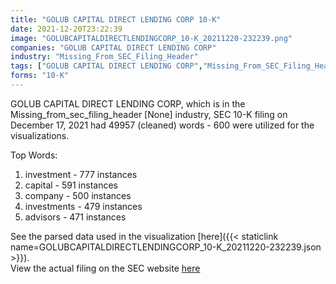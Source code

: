 ```yaml
---
title: "GOLUB CAPITAL DIRECT LENDING CORP 10-K"
date: 2021-12-20T23:22:39
image: "GOLUBCAPITALDIRECTLENDINGCORP_10-K_20211220-232239.png"
companies: "GOLUB CAPITAL DIRECT LENDING CORP"
industry: "Missing_From_SEC_Filing_Header"
tags: ["GOLUB CAPITAL DIRECT LENDING CORP","Missing_From_SEC_Filing_Header","12-17-2021","10-K"]
forms: "10-K"
---
```

GOLUB CAPITAL DIRECT LENDING CORP, which is in the Missing_from_sec_filing_header [None] industry, SEC 10-K filing on December 17, 2021 had 49957 (cleaned) words - 600 were utilized for the visualizations.

Top Words:
1. investment - 777 instances
2. capital - 591 instances
3. company - 500 instances
4. investments - 479 instances
5. advisors - 471 instances


See the parsed data used in the visualization [here]({{< staticlink name=GOLUBCAPITALDIRECTLENDINGCORP_10-K_20211220-232239.json >}}).  
View the actual filing on the SEC website [here](https://www.sec.gov/Archives/edgar/data/1868878/0001868878-21-000039.txt)